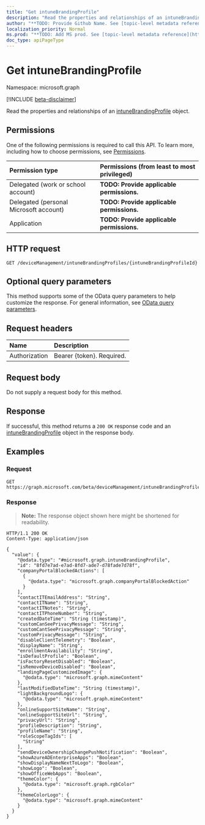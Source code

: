 ```yaml
---
title: "Get intuneBrandingProfile"
description: "Read the properties and relationships of an intuneBrandingProfile object."
author: "**TODO: Provide Github Name. See [topic-level metadata reference](https://msgo.azurewebsites.net/add/document/guidelines/metadata.html#topic-level-metadata)**"
localization_priority: Normal
ms.prod: "**TODO: Add MS prod. See [topic-level metadata reference](https://msgo.azurewebsites.net/add/document/guidelines/metadata.html#topic-level-metadata)**"
doc_type: apiPageType
---
```


# Get intuneBrandingProfile
Namespace: microsoft.graph

[!INCLUDE [beta-disclaimer](../../includes/beta-disclaimer.md)]

Read the properties and relationships of an [intuneBrandingProfile](../resources/intunebrandingprofile.md) object.

## Permissions
One of the following permissions is required to call this API. To learn more, including how to choose permissions, see [Permissions](/graph/permissions-reference).

|Permission type|Permissions (from least to most privileged)|
|:---|:---|
|Delegated (work or school account)|**TODO: Provide applicable permissions.**|
|Delegated (personal Microsoft account)|**TODO: Provide applicable permissions.**|
|Application|**TODO: Provide applicable permissions.**|

## HTTP request

<!-- {
  "blockType": "ignored"
}
-->
``` http
GET /deviceManagement/intuneBrandingProfiles/{intuneBrandingProfileId}
```

## Optional query parameters
This method supports some of the OData query parameters to help customize the response. For general information, see [OData query parameters](/graph/query-parameters).

## Request headers
|Name|Description|
|:---|:---|
|Authorization|Bearer {token}. Required.|

## Request body
Do not supply a request body for this method.

## Response

If successful, this method returns a `200 OK` response code and an [intuneBrandingProfile](../resources/intunebrandingprofile.md) object in the response body.

## Examples

### Request
<!-- {
  "blockType": "request",
  "name": "get_intunebrandingprofile"
}
-->
``` http
GET https://graph.microsoft.com/beta/deviceManagement/intuneBrandingProfiles/{intuneBrandingProfileId}
```


### Response
>**Note:** The response object shown here might be shortened for readability.
<!-- {
  "blockType": "response",
  "truncated": true,
  "@odata.type": "microsoft.graph.intuneBrandingProfile"
}
-->
``` http
HTTP/1.1 200 OK
Content-Type: application/json

{
  "value": {
    "@odata.type": "#microsoft.graph.intuneBrandingProfile",
    "id": "8fd7e7ad-e7ad-8fd7-ade7-d78fade7d78f",
    "companyPortalBlockedActions": [
      {
        "@odata.type": "microsoft.graph.companyPortalBlockedAction"
      }
    ],
    "contactITEmailAddress": "String",
    "contactITName": "String",
    "contactITNotes": "String",
    "contactITPhoneNumber": "String",
    "createdDateTime": "String (timestamp)",
    "customCanSeePrivacyMessage": "String",
    "customCantSeePrivacyMessage": "String",
    "customPrivacyMessage": "String",
    "disableClientTelemetry": "Boolean",
    "displayName": "String",
    "enrollmentAvailability": "String",
    "isDefaultProfile": "Boolean",
    "isFactoryResetDisabled": "Boolean",
    "isRemoveDeviceDisabled": "Boolean",
    "landingPageCustomizedImage": {
      "@odata.type": "microsoft.graph.mimeContent"
    },
    "lastModifiedDateTime": "String (timestamp)",
    "lightBackgroundLogo": {
      "@odata.type": "microsoft.graph.mimeContent"
    },
    "onlineSupportSiteName": "String",
    "onlineSupportSiteUrl": "String",
    "privacyUrl": "String",
    "profileDescription": "String",
    "profileName": "String",
    "roleScopeTagIds": [
      "String"
    ],
    "sendDeviceOwnershipChangePushNotification": "Boolean",
    "showAzureADEnterpriseApps": "Boolean",
    "showDisplayNameNextToLogo": "Boolean",
    "showLogo": "Boolean",
    "showOfficeWebApps": "Boolean",
    "themeColor": {
      "@odata.type": "microsoft.graph.rgbColor"
    },
    "themeColorLogo": {
      "@odata.type": "microsoft.graph.mimeContent"
    }
  }
}
```

